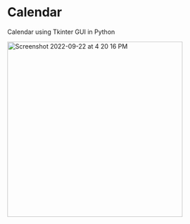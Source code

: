 # Calendar
Calendar using Tkinter GUI in Python

<img width="398" alt="Screenshot 2022-09-22 at 4 20 16 PM" src="https://user-images.githubusercontent.com/95522797/191730237-c42ef299-ab70-4df5-99bb-0fcc8875a9ee.png">
